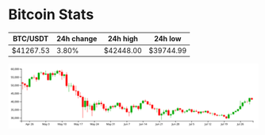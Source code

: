# Bitcoin Stats

BTC/USDT|24h change|24h high|24h low|
|---|---|---|---|
|$41267.53|3.80%|$42448.00|$39744.99|

<img src="./chart.svg">
